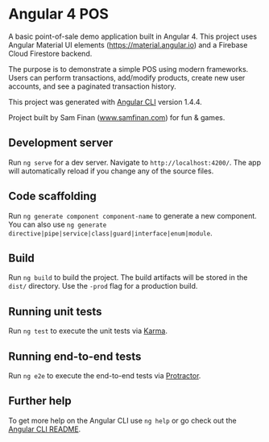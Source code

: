 # Angular 4 POS

A basic point-of-sale demo application built in Angular 4. This project uses Angular Material UI elements (https://material.angular.io) and a Firebase Cloud Firestore backend.

The purpose is to demonstrate a simple POS using modern frameworks. Users can perform transactions, add/modify products, create new user accounts, and see a paginated transaction history.

This project was generated with [Angular CLI](https://github.com/angular/angular-cli) version 1.4.4.

Project built by Sam Finan (www.samfinan.com) for fun & games.


## Development server

Run `ng serve` for a dev server. Navigate to `http://localhost:4200/`. The app will automatically reload if you change any of the source files.

## Code scaffolding

Run `ng generate component component-name` to generate a new component. You can also use `ng generate directive|pipe|service|class|guard|interface|enum|module`.

## Build

Run `ng build` to build the project. The build artifacts will be stored in the `dist/` directory. Use the `-prod` flag for a production build.

## Running unit tests

Run `ng test` to execute the unit tests via [Karma](https://karma-runner.github.io).

## Running end-to-end tests

Run `ng e2e` to execute the end-to-end tests via [Protractor](http://www.protractortest.org/).

## Further help

To get more help on the Angular CLI use `ng help` or go check out the [Angular CLI README](https://github.com/angular/angular-cli/blob/master/README.md).
